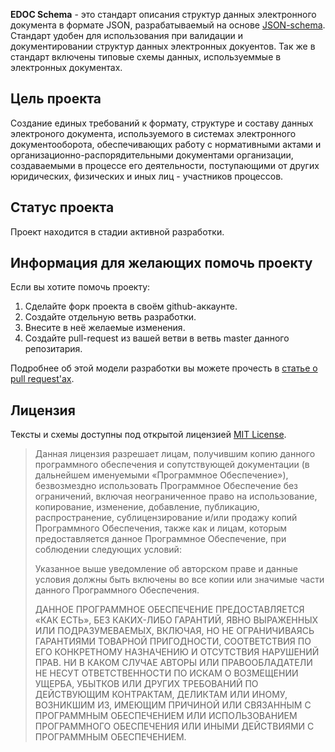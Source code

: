 **EDOC Schema** - это стандарт описания структур данных электронного документа в формате JSON, разрабатываемый на основе [JSON-schema](http://json-schema.org/). Стандарт удобен для использования при валидации и документировании структур данных электронных докуентов. Так же в стандарт включены типовые схемы данных, используеммые в электронных документах.

Цель проекта
------------
Создание единых требований к формату, структуре и составу данных электроного документа, используемого в системах электронного документооборота, обеспечивающих работу с нормативными актами и организационно-распорядительными документами организации, создаваемыми в процессе его деятельности, поступающими от других юридических, физических и иных лиц - участников процессов.

Статус проекта
--------------
Проект находится в стадии активной разработки.

Информация для желающих помочь проекту
-------------------------------------

Если вы хотите помочь проекту:

 1. Сделайте форк проекта в своём github-аккаунте.
 2. Создайте отдельную ветвь разработки.
 3. Внесите в неё желаемые изменения.
 4. Создайте pull-request из вашей ветви в ветвь master данного репозитария.

Подробнее об этой модели разработки вы можете прочесть в [статье о pull request'ах](https://habrahabr.ru/post/125999).

Лицензия
-------
Тексты и схемы доступны под открытой лицензией [MIT License](http://opensource.org/licenses/MIT).
> Данная лицензия разрешает лицам, получившим копию данного программного обеспечения и сопутствующей документации (в дальнейшем именуемыми «Программное Обеспечение»), безвозмездно использовать Программное Обеспечение без ограничений, включая неограниченное право на использование, копирование, изменение, добавление, публикацию, распространение, сублицензирование и/или продажу копий Программного Обеспечения, также как и лицам, которым предоставляется данное Программное Обеспечение, при соблюдении следующих условий:
>
> Указанное выше уведомление об авторском праве и данные условия должны быть включены во все копии или значимые части данного Программного Обеспечения.
>
> ДАННОЕ ПРОГРАММНОЕ ОБЕСПЕЧЕНИЕ ПРЕДОСТАВЛЯЕТСЯ «КАК ЕСТЬ», БЕЗ КАКИХ-ЛИБО ГАРАНТИЙ, ЯВНО ВЫРАЖЕННЫХ ИЛИ ПОДРАЗУМЕВАЕМЫХ, ВКЛЮЧАЯ, НО НЕ ОГРАНИЧИВАЯСЬ ГАРАНТИЯМИ ТОВАРНОЙ ПРИГОДНОСТИ, СООТВЕТСТВИЯ ПО ЕГО КОНКРЕТНОМУ НАЗНАЧЕНИЮ И ОТСУТСТВИЯ НАРУШЕНИЙ ПРАВ. НИ В КАКОМ СЛУЧАЕ АВТОРЫ ИЛИ ПРАВООБЛАДАТЕЛИ НЕ НЕСУТ ОТВЕТСТВЕННОСТИ ПО ИСКАМ О ВОЗМЕЩЕНИИ УЩЕРБА, УБЫТКОВ ИЛИ ДРУГИХ ТРЕБОВАНИЙ ПО ДЕЙСТВУЮЩИМ КОНТРАКТАМ, ДЕЛИКТАМ ИЛИ ИНОМУ, ВОЗНИКШИМ ИЗ, ИМЕЮЩИМ ПРИЧИНОЙ ИЛИ СВЯЗАННЫМ С ПРОГРАММНЫМ ОБЕСПЕЧЕНИЕМ ИЛИ ИСПОЛЬЗОВАНИЕМ ПРОГРАММНОГО ОБЕСПЕЧЕНИЯ ИЛИ ИНЫМИ ДЕЙСТВИЯМИ С ПРОГРАММНЫМ ОБЕСПЕЧЕНИЕМ.

